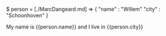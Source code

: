 $ person = [./MarcDangeard.md] => {
	"name" : "Willem"
	"city" : "Schoonhoven"
}

My name is {{person.name}} and I live in {{person.city}}





